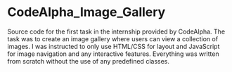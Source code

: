 # CodeAlpha_Image_Gallery
Source code for the first task in the internship provided by CodeAlpha. The task was to create an image gallery where users can view a collection of images. I was instructed to only use HTML/CSS for layout and JavaScript for image navigation and any interactive features. Everything was written from scratch without the use of any predefined classes.
